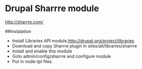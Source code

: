 # Drupal Sharrre module
http://sharrre.com/

##Instalation

- Install Libraries API module,http://drupal.org/project/libraries
- Download  and copy Sharrre plugin in sites/all/libraries/sharrre
- Install and enable this module
- Goto admin/config/sharrre and configure module
- Put <?php print $sharrre;?> in node-tpl files.

